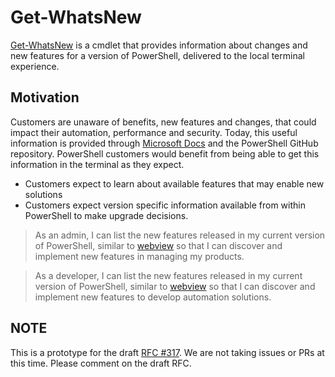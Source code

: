 # Get-WhatsNew

[Get-WhatsNew](https://github.com/PowerShell/WhatsNew) is a cmdlet that provides information about
changes and new features for a version of PowerShell, delivered to the local terminal experience.

## Motivation

Customers are unaware of benefits, new features and changes, that could impact their automation,
performance and security. Today, this useful information is provided through
[Microsoft Docs](https://docs.microsoft.com/powershell/scripting/whats-new/what-s-new-in-powershell-70)
and the PowerShell GitHub repository. PowerShell customers would benefit from being able to get this
information in the terminal as they expect.

- Customers expect to learn about available features that may enable new solutions
- Customers expect version specific information available from within PowerShell to make upgrade
  decisions.

> As an admin,
> I can list the new features released in my current version of PowerShell, similar
> to [webview](https://docs.microsoft.com/powershell/scripting/whats-new/what-s-new-in-powershell-72)
> so that I can discover and implement new features in managing my products.

> As a developer,
> I can list the new features released in my current version of PowerShell, similar
> to [webview](https://docs.microsoft.com/powershell/scripting/whats-new/what-s-new-in-powershell-72)
> so that I can discover and implement new features to develop automation solutions.

## NOTE

This is a prototype for the draft [RFC #317](https://github.com/PowerShell/PowerShell-RFC/pull/317). We are not taking issues or PRs at this time. Please comment on 
the draft RFC.
